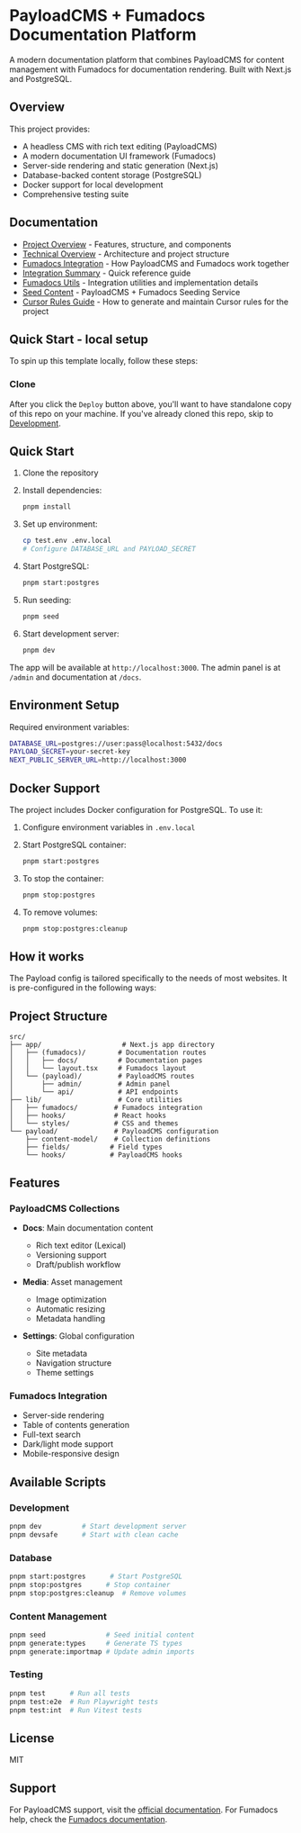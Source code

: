 # PayloadCMS + Fumadocs Documentation Platform

A modern documentation platform that combines PayloadCMS for content management with Fumadocs for documentation rendering. Built with Next.js and PostgreSQL.

## Overview

This project provides:

- A headless CMS with rich text editing (PayloadCMS)
- A modern documentation UI framework (Fumadocs)
- Server-side rendering and static generation (Next.js)
- Database-backed content storage (PostgreSQL)
- Docker support for local development
- Comprehensive testing suite

## Documentation

- [Project Overview](docs/project.md) - Features, structure, and components
- [Technical Overview](docs/technical-overview.md) - Architecture and project structure
- [Fumadocs Integration](docs/fumadocs-integration.md) - How PayloadCMS and Fumadocs work together
- [Integration Summary](docs/integration-summary.md) - Quick reference guide
- [Fumadocs Utils](docs/fumadocs-utils.md) - Integration utilities and implementation details
- [Seed Content](docs/seed-content.md) - PayloadCMS + Fumadocs Seeding Service
- [Cursor Rules Guide](docs/cursor-rules-guide.md) - How to generate and maintain Cursor rules for the project

## Quick Start - local setup

To spin up this template locally, follow these steps:

### Clone

After you click the `Deploy` button above, you'll want to have standalone copy of this repo on your machine. If you've already cloned this repo, skip to [Development](#development).

## Quick Start

1. Clone the repository

2. Install dependencies:

   ```bash
   pnpm install
   ```

3. Set up environment:

   ```bash
   cp test.env .env.local
   # Configure DATABASE_URL and PAYLOAD_SECRET
   ```

4. Start PostgreSQL:

   ```bash
   pnpm start:postgres
   ```

5. Run seeding:

   ```bash
   pnpm seed
   ```

6. Start development server:

   ```bash
   pnpm dev
   ```

The app will be available at `http://localhost:3000`. The admin panel is at `/admin` and documentation at `/docs`.

## Environment Setup

Required environment variables:

```bash
DATABASE_URL=postgres://user:pass@localhost:5432/docs
PAYLOAD_SECRET=your-secret-key
NEXT_PUBLIC_SERVER_URL=http://localhost:3000
```

## Docker Support

The project includes Docker configuration for PostgreSQL. To use it:

1. Configure environment variables in `.env.local`

2. Start PostgreSQL container:

   ```bash
   pnpm start:postgres
   ```

3. To stop the container:

   ```bash
   pnpm stop:postgres
   ```

4. To remove volumes:

   ```bash
   pnpm stop:postgres:cleanup
   ```

## How it works

The Payload config is tailored specifically to the needs of most websites. It is pre-configured in the following ways:

## Project Structure

```text
src/
├── app/                    # Next.js app directory
│   ├── (fumadocs)/        # Documentation routes
│   │   ├── docs/          # Documentation pages
│   │   └── layout.tsx     # Fumadocs layout
│   └── (payload)/         # PayloadCMS routes
│       ├── admin/         # Admin panel
│       └── api/           # API endpoints
├── lib/                   # Core utilities
│   ├── fumadocs/         # Fumadocs integration
│   ├── hooks/            # React hooks
│   └── styles/           # CSS and themes
└── payload/              # PayloadCMS configuration
    ├── content-model/    # Collection definitions
    ├── fields/          # Field types
    └── hooks/           # PayloadCMS hooks
```

## Features

### PayloadCMS Collections

- **Docs**: Main documentation content
  - Rich text editor (Lexical)
  - Versioning support
  - Draft/publish workflow

- **Media**: Asset management
  - Image optimization
  - Automatic resizing
  - Metadata handling

- **Settings**: Global configuration
  - Site metadata
  - Navigation structure
  - Theme settings

### Fumadocs Integration

- Server-side rendering
- Table of contents generation
- Full-text search
- Dark/light mode support
- Mobile-responsive design

## Available Scripts

### Development

```bash
pnpm dev          # Start development server
pnpm devsafe      # Start with clean cache
```

### Database

```bash
pnpm start:postgres      # Start PostgreSQL
pnpm stop:postgres      # Stop container
pnpm stop:postgres:cleanup  # Remove volumes
```

### Content Management

```bash
pnpm seed               # Seed initial content
pnpm generate:types     # Generate TS types
pnpm generate:importmap # Update admin imports
```

### Testing

```bash
pnpm test      # Run all tests
pnpm test:e2e  # Run Playwright tests
pnpm test:int  # Run Vitest tests
```

## License

MIT

## Support

For PayloadCMS support, visit the [official documentation](https://payloadcms.com/docs).
For Fumadocs help, check the [Fumadocs documentation](https://fumadocs.dev).
